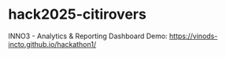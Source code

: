 # hack2025-citirovers
INNO3 - Analytics &amp; Reporting Dashboard
Demo: https://vinods-incto.github.io/hackathon1/
